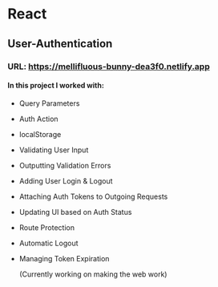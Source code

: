 # React

## User-Authentication

### URL: https://mellifluous-bunny-dea3f0.netlify.app

#### In this project I worked with: 

- Query Parameters
- Auth Action
- localStorage
- Validating User Input
- Outputting Validation Errors
- Adding User Login & Logout
- Attaching Auth Tokens to Outgoing Requests
- Updating UI based on Auth Status
- Route Protection
- Automatic Logout
- Managing Token Expiration

  (Currently working on making the web work)
